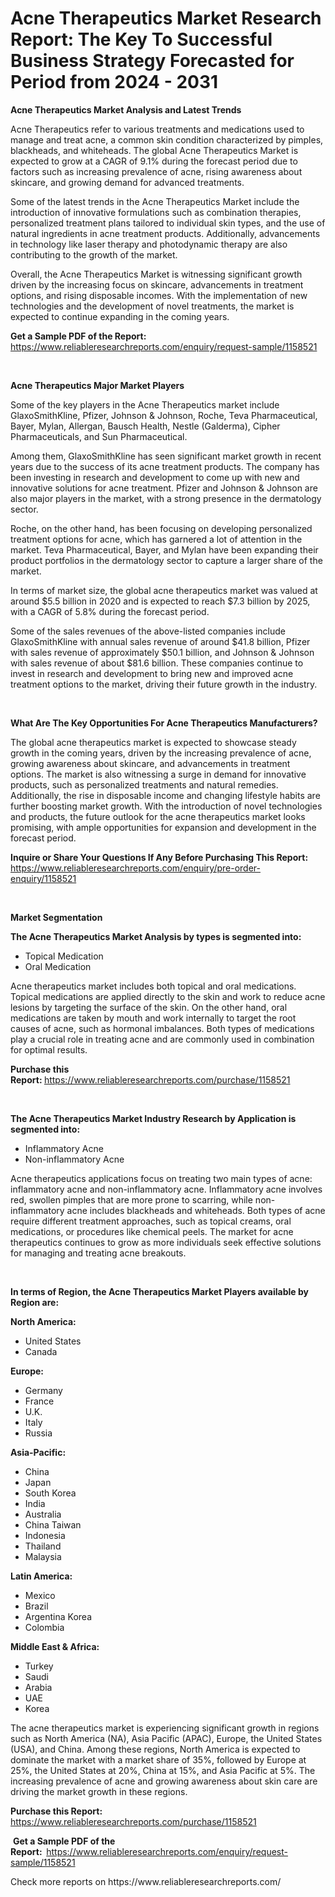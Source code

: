 <p><h1>Acne Therapeutics Market Research Report: The Key To Successful Business Strategy Forecasted for Period from 2024 - 2031</h1></p><p><strong>Acne Therapeutics Market Analysis and Latest Trends</strong></p>
<p><p>Acne Therapeutics refer to various treatments and medications used to manage and treat acne, a common skin condition characterized by pimples, blackheads, and whiteheads. The global Acne Therapeutics Market is expected to grow at a CAGR of 9.1% during the forecast period due to factors such as increasing prevalence of acne, rising awareness about skincare, and growing demand for advanced treatments.</p><p>Some of the latest trends in the Acne Therapeutics Market include the introduction of innovative formulations such as combination therapies, personalized treatment plans tailored to individual skin types, and the use of natural ingredients in acne treatment products. Additionally, advancements in technology like laser therapy and photodynamic therapy are also contributing to the growth of the market.</p><p>Overall, the Acne Therapeutics Market is witnessing significant growth driven by the increasing focus on skincare, advancements in treatment options, and rising disposable incomes. With the implementation of new technologies and the development of novel treatments, the market is expected to continue expanding in the coming years.</p></p>
<p><strong>Get a Sample PDF of the Report:&nbsp;</strong> <a href="https://www.reliableresearchreports.com/enquiry/request-sample/1158521">https://www.reliableresearchreports.com/enquiry/request-sample/1158521</a></p>
<p>&nbsp;</p>
<p><strong>Acne Therapeutics Major Market Players</strong></p>
<p><p>Some of the key players in the Acne Therapeutics market include GlaxoSmithKline, Pfizer, Johnson & Johnson, Roche, Teva Pharmaceutical, Bayer, Mylan, Allergan, Bausch Health, Nestle (Galderma), Cipher Pharmaceuticals, and Sun Pharmaceutical. </p><p>Among them, GlaxoSmithKline has seen significant market growth in recent years due to the success of its acne treatment products. The company has been investing in research and development to come up with new and innovative solutions for acne treatment. Pfizer and Johnson & Johnson are also major players in the market, with a strong presence in the dermatology sector. </p><p>Roche, on the other hand, has been focusing on developing personalized treatment options for acne, which has garnered a lot of attention in the market. Teva Pharmaceutical, Bayer, and Mylan have been expanding their product portfolios in the dermatology sector to capture a larger share of the market. </p><p>In terms of market size, the global acne therapeutics market was valued at around $5.5 billion in 2020 and is expected to reach $7.3 billion by 2025, with a CAGR of 5.8% during the forecast period.</p><p>Some of the sales revenues of the above-listed companies include GlaxoSmithKline with annual sales revenue of around $41.8 billion, Pfizer with sales revenue of approximately $50.1 billion, and Johnson & Johnson with sales revenue of about $81.6 billion. These companies continue to invest in research and development to bring new and improved acne treatment options to the market, driving their future growth in the industry.</p></p>
<p>&nbsp;</p>
<p><strong>What Are The Key Opportunities For Acne Therapeutics Manufacturers?</strong></p>
<p><p>The global acne therapeutics market is expected to showcase steady growth in the coming years, driven by the increasing prevalence of acne, growing awareness about skincare, and advancements in treatment options. The market is also witnessing a surge in demand for innovative products, such as personalized treatments and natural remedies. Additionally, the rise in disposable income and changing lifestyle habits are further boosting market growth. With the introduction of novel technologies and products, the future outlook for the acne therapeutics market looks promising, with ample opportunities for expansion and development in the forecast period.</p></p>
<p><strong>Inquire or Share Your Questions If Any Before Purchasing This Report:</strong> <a href="https://www.reliableresearchreports.com/enquiry/pre-order-enquiry/1158521">https://www.reliableresearchreports.com/enquiry/pre-order-enquiry/1158521</a></p>
<p>&nbsp;</p>
<p><strong>Market Segmentation</strong></p>
<p><strong>The Acne Therapeutics Market Analysis by types is segmented into:</strong></p>
<p><ul><li>Topical Medication</li><li>Oral Medication</li></ul></p>
<p><p>Acne therapeutics market includes both topical and oral medications. Topical medications are applied directly to the skin and work to reduce acne lesions by targeting the surface of the skin. On the other hand, oral medications are taken by mouth and work internally to target the root causes of acne, such as hormonal imbalances. Both types of medications play a crucial role in treating acne and are commonly used in combination for optimal results.</p></p>
<p><strong>Purchase this Report:&nbsp;</strong><a href="https://www.reliableresearchreports.com/purchase/1158521">https://www.reliableresearchreports.com/purchase/1158521</a></p>
<p>&nbsp;</p>
<p><strong>The Acne Therapeutics Market Industry Research by Application is segmented into:</strong></p>
<p><ul><li>Inflammatory Acne</li><li>Non-inflammatory Acne</li></ul></p>
<p><p>Acne therapeutics applications focus on treating two main types of acne: inflammatory acne and non-inflammatory acne. Inflammatory acne involves red, swollen pimples that are more prone to scarring, while non-inflammatory acne includes blackheads and whiteheads. Both types of acne require different treatment approaches, such as topical creams, oral medications, or procedures like chemical peels. The market for acne therapeutics continues to grow as more individuals seek effective solutions for managing and treating acne breakouts.</p></p>
<p>&nbsp;</p>
<p><strong>In terms of Region, the Acne Therapeutics Market Players available by Region are:</strong></p>
<p>
    <p> <strong> North America: </strong>
        <ul>
            <li>United States</li>
            <li>Canada</li>
        </ul>
        </p> 
    <p> <strong> Europe: </strong>
        <ul>
            <li>Germany</li>
            <li>France</li>
            <li>U.K.</li>
            <li>Italy</li>
            <li>Russia</li>
        </ul>
        </p> 
    <p> <strong> Asia-Pacific: </strong>
        <ul>
            <li>China</li>
            <li>Japan</li>
            <li>South Korea</li>
            <li>India</li>
            <li>Australia</li>
            <li>China Taiwan</li>
            <li>Indonesia</li>
            <li>Thailand</li>
            <li>Malaysia</li>
        </ul>
        </p> 
    <p> <strong> Latin America: </strong>
        <ul>
            <li>Mexico</li>
            <li>Brazil</li>
            <li>Argentina Korea</li>
            <li>Colombia</li>
        </ul>
        </p> 
    <p> <strong> Middle East & Africa: </strong>
        <ul>
            <li>Turkey</li>
            <li>Saudi</li>
            <li>Arabia</li>
            <li>UAE</li>
            <li>Korea</li>
        </ul>
    </p>
    </p>
<p><p>The acne therapeutics market is experiencing significant growth in regions such as North America (NA), Asia Pacific (APAC), Europe, the United States (USA), and China. Among these regions, North America is expected to dominate the market with a market share of 35%, followed by Europe at 25%, the United States at 20%, China at 15%, and Asia Pacific at 5%. The increasing prevalence of acne and growing awareness about skin care are driving the market growth in these regions.</p></p>
<p><strong>Purchase this Report: </strong><a href="https://www.reliableresearchreports.com/purchase/1158521">https://www.reliableresearchreports.com/purchase/1158521</a></p>
<p>&nbsp;<strong>Get a Sample PDF of the Report:&nbsp;&nbsp;</strong><a href="https://www.reliableresearchreports.com/enquiry/request-sample/1158521">https://www.reliableresearchreports.com/enquiry/request-sample/1158521</a></p>
<p><strong></strong></p>
<p>Check more reports on https://www.reliableresearchreports.com/</p>